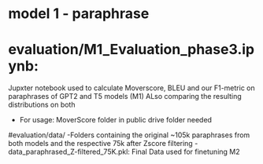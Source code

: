 # model 1 - paraphrase


# evaluation/M1_Evaluation_phase3.ipynb:
Jupxter notebook used to calculate Moverscore, BLEU and our F1-metric on paraphrases of GPT2 and T5 models (M1)
ALso comparing the resulting distributions on both
- For usage: MoverScore folder in public drive folder needed

#evaluation/data/
-Folders containing the original ~105k paraphrases from both models and the respective 75k after Zscore filtering
-data_paraphrased_Z-filtered_75K.pkl: Final Data used for finetuning M2
